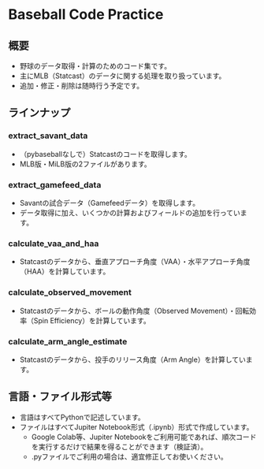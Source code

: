 # Baseball Code Practice
## 概要
- 野球のデータ取得・計算のためのコード集です。
- 主にMLB（Statcast）のデータに関する処理を取り扱っています。
- 追加・修正・削除は随時行う予定です。

## ラインナップ
### extract_savant_data
- （pybaseballなしで）Statcastのコードを取得します。
- MLB版・MiLB版の2ファイルがあります。

### extract_gamefeed_data
- Savantの試合データ（Gamefeedデータ）を取得します。
- データ取得に加え、いくつかの計算およびフィールドの追加を行っています。

### calculate_vaa_and_haa
- Statcastのデータから、垂直アプローチ角度（VAA）・水平アプローチ角度（HAA）を計算しています。

### calculate_observed_movement
- Statcastのデータから、ボールの動作角度（Observed Movement）・回転効率（Spin Efficiency）を計算しています。

### calculate_arm_angle_estimate
- Statcastのデータから、投手のリリース角度（Arm Angle）を計算しています。

## 言語・ファイル形式等
- 言語はすべてPythonで記述しています。
- ファイルはすべてJupiter Notebook形式（.ipynb）形式で作成しています。
    - Google Colab等、Jupiter Notebookをご利用可能であれば、順次コードを実行するだけで結果を得ることができます（検証済）。
    - .pyファイルでご利用の場合は、適宜修正してお使いください。